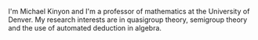 I'm Michael Kinyon and I'm a professor of mathematics at the University of Denver.
My research interests are in quasigroup theory, semigroup theory and the use of automated deduction in algebra.

